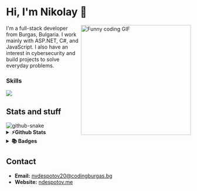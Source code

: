 # Hi, I'm Nikolay 👋

<img align="right" src="https://i.pinimg.com/originals/89/5c/e7/895ce751ba0379700381d17a67086931.gif" alt="Funny coding GIF" width="300">

I'm a full-stack developer from Burgas, Bulgaria. I work mainly with ASP.NET, C#, and JavaScript. I also have an interest in cybersecurity and build projects to solve everyday problems.

### Skills

<img
  src="https://go-skill-icons.vercel.app/api/icons?i=cs,cpp,py,js,ts,vue,scss,flutter,swift,nodejs,sqlserver,postgresql,git,bash,docker,figma&titles=true&perline=8"
/>


## Stats and stuff

<picture>
  <source media="(prefers-color-scheme: dark)" srcset="https://raw.githubusercontent.com/NVDespotov20/NVDespotov20/refs/heads/output/github-contribution-grid-snake-dark.svg" />
  <source media="(prefers-color-scheme: light)" srcset="https://raw.githubusercontent.com/NVDespotov20/NVDespotov20/refs/heads/output/github-contribution-grid-snake.svg" />
  <img alt="github-snake" src="github-snake.svg" />
</picture>

<details>	
  <summary><b>⚡Github Stats</b></summary>
  <br>

  <p align="center">
    <picture>
      <source media="(prefers-color-scheme: dark)" srcset="https://github-readme-stats.vercel.app/api?username=NVDespotov20&theme=dark">
      <img height=230 align="center" alt="Nikolay's GitHub Stats" src="https://github-readme-stats.vercel.app/api?username=NVDespotov20&theme=default">
    </picture>
    <picture>
      <source media="(prefers-color-scheme: dark)" srcset="https://github-readme-stats.vercel.app/api/top-langs/?username=NVDespotov20&layout=donut&theme=dark">
      <img height=230 align="center" alt="Nikolay's Top Languages" src="https://github-readme-stats.vercel.app/api/top-langs/?username=NVDespotov20&layout=donut&theme=default">
    </picture>
  </p>
</details>

<details>
  <summary><b>📚 Badges</b></summary>
  <br>
  
  <!--START_SECTION:badges-->
[![Networking Academy Learn-A-Thon 2024](https://images.credly.com/size/110x110/images/e360c3e0-4031-479b-ad7b-5ce878bc29d7/image.png)](http://www.credly.com/badges/3a0078b1-5a90-4a1e-bcbe-5252927ec927 "Networking Academy Learn-A-Thon 2024")
[![IT Specialist - Python](https://images.credly.com/size/110x110/images/3c4602d8-832e-4a24-b42d-00359ce746f7/ITS-Badges_Python_1200px.png)](http://www.credly.com/badges/45dd3547-0ee2-42bf-8c40-7e39f0f48b65 "IT Specialist - Python")
[![IT Specialist - Databases](https://images.credly.com/size/110x110/images/49a492cd-5f72-4c9d-aafa-06649e4853fb/MicrosoftTeams-image__5_.png)](http://www.credly.com/badges/b69b62e2-de76-4d06-b3a1-6e2d275dbc24 "IT Specialist - Databases")
[![IT Specialist - Software Development](https://images.credly.com/size/110x110/images/267a8b92-df48-41f1-9473-a0dae752310e/ITS-Badges_Software-Development_1200px.png)](http://www.credly.com/badges/52e6ae4e-7df3-483b-9b8f-aa0e2d281668 "IT Specialist - Software Development")
[![Cybersecurity Essentials](https://images.credly.com/size/110x110/images/054913b2-e271-49a2-a1a4-9bf1c1f9a404/CyberEssentials.png)](http://www.credly.com/badges/930ee731-798c-4e3a-ad5e-9ef8c14294e7 "Cybersecurity Essentials")
[![Adobe Certified Professional in Video Design](https://images.credly.com/size/110x110/images/2753898c-fa5b-4058-9366-a3ce365d5845/Adobe_Certified_Professional_Video_Design_digital_badge.png)](http://www.credly.com/badges/712d7ff0-1b81-4453-a6a4-70261175ba5a "Adobe Certified Professional in Video Design")
[![Adobe Certified Professional in Digital Video Using Adobe Premiere Pro](https://images.credly.com/size/110x110/images/487b0a79-e99b-43ce-a7d8-28a76d5aa2d8/Adobe_Certified_Professional_Adobe_Premiere_Pro_digital_badge.png)](http://www.credly.com/badges/bb43b79c-4d3c-4651-8eeb-f56eb3051121 "Adobe Certified Professional in Digital Video Using Adobe Premiere Pro")
[![Adobe Certified Professional in Visual Design](https://images.credly.com/size/110x110/images/19d96e55-f15c-44d9-9568-43f83505bd5b/Adobe_Certified_Professional_Visual_Design_digital_badge.png)](http://www.credly.com/badges/ee013f66-c440-49f0-8d53-12c41067b318 "Adobe Certified Professional in Visual Design")
[![Adobe Certified Professional in Visual Design Using Adobe Photoshop](https://images.credly.com/size/110x110/images/690784d7-b971-4693-b6ea-7dc990f65544/Adobe_Certified_Professional_Adobe_Photoshop_digital_badge.png)](http://www.credly.com/badges/57b7c888-b2e3-49b2-81f0-fe8d4c36ced9 "Adobe Certified Professional in Visual Design Using Adobe Photoshop")
[![Adobe Certified Professional in Graphic Design & Illustration Using Adobe Illustrator](https://images.credly.com/size/110x110/images/5155ed69-ad73-45e3-831b-60507ddeb1ad/Adobe_Certified_Professional_Adobe_Illustrator_digital_badge.png)](http://www.credly.com/badges/fd48a874-5955-48a1-8459-a6b84a44c379 "Adobe Certified Professional in Graphic Design & Illustration Using Adobe Illustrator")
[![Networking Academy Learn-A-Thon 2023](https://images.credly.com/size/110x110/images/b1395248-483c-48cd-b40d-7fe93837c37d/image.png)](http://www.credly.com/badges/ae4a0fe5-adf5-4dc1-996b-5cef66cbc4fb "Networking Academy Learn-A-Thon 2023")
[![App Development with Swift Certified User](https://images.credly.com/size/110x110/images/9b0ac7af-f7ac-4938-96a4-2d4805bfe23f/image.png)](http://www.credly.com/badges/55fa4975-b127-4bb6-ba44-697b0e21f73e "App Development with Swift Certified User")
[![App Development with Swift Associate](https://images.credly.com/size/110x110/images/d9598c1a-2f59-49b9-b7fc-a764bf23b4d5/image.png)](http://www.credly.com/badges/109a8e4e-4242-48a0-8257-d5b076c461a9 "App Development with Swift Associate")
[![IT Essentials](https://images.credly.com/size/110x110/images/04e8034c-81f5-4f7f-ab23-e8b428c31ce9/ITE.png)](http://www.credly.com/badges/559ed631-fdd5-4857-8850-1fbd100d92a8 "IT Essentials")
[![Microsoft Office Specialist: Excel (Office 2016)](https://images.credly.com/size/110x110/images/d0790dc7-5127-4262-a492-1b60030b0114/MOS_Excel.png)](http://www.credly.com/badges/2681e2c6-9942-4ba1-b857-a365c02ee320 "Microsoft Office Specialist: Excel (Office 2016)")
[![IT Specialist - JavaScript](https://images.credly.com/size/110x110/images/ef99b79e-fd54-4eb5-b2a4-bf17e92a4837/ITS-Badges_JavaScript_1200px.png)](http://www.credly.com/badges/bacb6414-92e0-4ccc-8938-5c2bf31f29c0 "IT Specialist - JavaScript")
[![MTA: Introduction to Programming Using HTML and CSS - Certified 2021](https://images.credly.com/size/110x110/images/241488f4-9110-41aa-804e-51a8f8ba430d/MTA-Introduction_to_Programming_Using_HTML_and_CSS-600x600.png)](http://www.credly.com/badges/2ed44929-28ce-4bcf-940b-a16b41806422 "MTA: Introduction to Programming Using HTML and CSS - Certified 2021")
[![Microsoft Office Specialist: Word (Office 2016)](https://images.credly.com/size/110x110/images/fd092703-61db-4e9f-9c7c-2211d44ca87d/MOS_Word.png)](http://www.credly.com/badges/fb125654-f9ca-4be5-86e4-d1e0e146edd2 "Microsoft Office Specialist: Word (Office 2016)")
<!--END_SECTION:badges-->
</details>

## Contact

- **Email:** [nvdespotov20@codingburgas.bg](mailto:nvdespotov20@codingburgas.bg)
- **Website:** [ndespotov.me](https://ndespotov.me)
